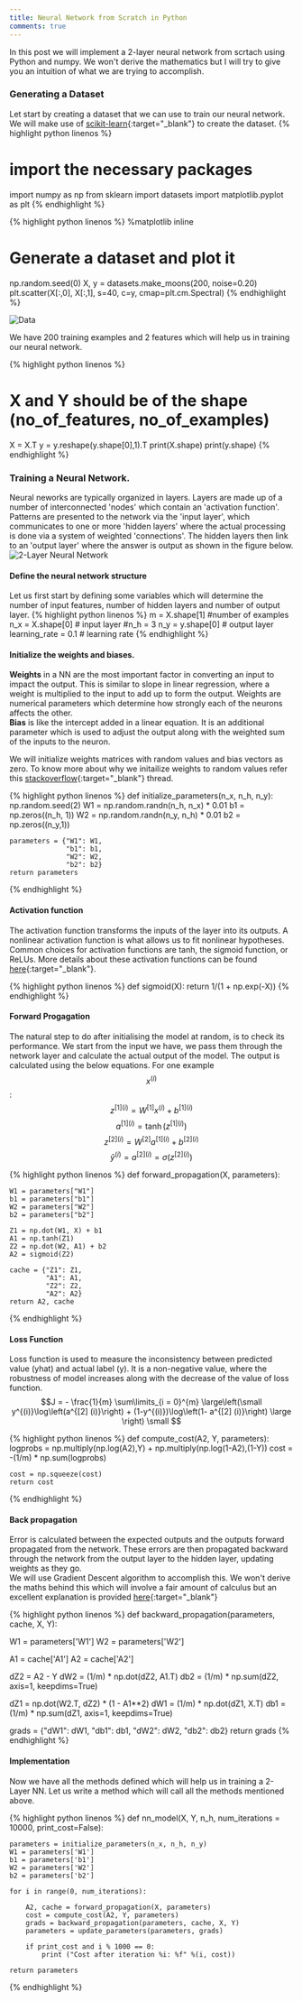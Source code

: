 ```yaml
---
title: Neural Network from Scratch in Python 
comments: true
---
```


In this post we will implement a 2-layer neural network from scrtach using Python and numpy. We won't derive the mathematics but I will try to give you an intuition of what we are trying to accomplish.

### Generating a Dataset
Let start by creating a dataset that we can use to train our neural network. We will make use of [scikit-learn](http://scikit-learn.org/){:target="_blank"} to create the dataset.
{% highlight python linenos %}
# import the necessary packages
import numpy as np
from sklearn import datasets
import matplotlib.pyplot as plt
{% endhighlight %}


{% highlight python linenos %}
%matplotlib inline 
# Generate a dataset and plot it
np.random.seed(0)
X, y = datasets.make_moons(200, noise=0.20)
plt.scatter(X[:,0], X[:,1], s=40, c=y, cmap=plt.cm.Spectral)
{% endhighlight %}

![Data](/img/nn_scratch_1.png "Data")

We have 200 training examples and 2 features which will help us in training our neural network.

{% highlight python linenos %}
# X and Y should be of the shape (no_of_features, no_of_examples)
X = X.T
y = y.reshape(y.shape[0],1).T
print(X.shape)
print(y.shape)
{% endhighlight %}

### Training a Neural Network.
Neural neworks are typically organized in layers. Layers are made up of a number of interconnected 'nodes' which contain an 'activation function'. Patterns are presented to the network via the 'input layer', which communicates to one or more 'hidden layers' where the actual processing is done via a system of weighted 'connections'. The hidden layers then link to an 'output layer' where the answer is output as shown in the figure below.
![2-Layer Neural Network](/img/nn_scratch_2.jpeg "2-Layer Neural Network")

#### Define the neural network structure
Let us first start by defining some variables which will determine the number of input features, number of hidden layers and number of output layer.
{% highlight python linenos %}
m = X.shape[1] #number of examples
n_x = X.shape[0] # input layer
#n_h = 3
n_y = y.shape[0] # output layer
learning_rate = 0.1 # learning rate
{% endhighlight %}

#### Initialize the weights and biases.
**Weights** in a NN are the most important factor in converting an input to impact the output. This is similar to slope in linear regression, where a weight is multiplied to the input to add up to form the output. Weights are numerical parameters which determine how strongly each of the neurons affects the other.  
**Bias** is like the intercept added in a linear equation. It is an additional parameter which is used to adjust the output along with the weighted sum of the inputs to the neuron.    

We will initialize weights matrices with random values and bias vectors as zero. To know more about why we initailize weights to random values refer this [stackoverflow](https://stackoverflow.com/questions/20027598/why-should-weights-of-neural-networks-be-initialized-to-random-numbers){:target="_blank"} thread.

{% highlight python linenos %}
def initialize_parameters(n_x, n_h, n_y):
    np.random.seed(2)
    W1 = np.random.randn(n_h, n_x) * 0.01
    b1 = np.zeros((n_h, 1))
    W2 = np.random.randn(n_y, n_h) * 0.01
    b2 = np.zeros((n_y,1))
    
    parameters = {"W1": W1,
                  "b1": b1,
                  "W2": W2,
                  "b2": b2}
    return parameters
{% endhighlight %}

#### Activation function
The activation function transforms the inputs of the layer into its outputs. A nonlinear activation function is what allows us to fit nonlinear hypotheses.  
Common choices for activation functions are tanh, the sigmoid function, or ReLUs. More details about these activation functions can be found [here](http://cs231n.github.io/neural-networks-1/#actfun){:target="_blank"}.

{% highlight python linenos %}
def sigmoid(X):
    return 1/(1 + np.exp(-X))
{% endhighlight %}

#### Forward Progagation
The natural step to do after initialising the model at random, is to check its performance. We start from the input we have, we pass them through the network layer and calculate the actual output of the model. The output is calculated using the below equations.
For one example $$x^{(i)}$$:
$$z^{[1] (i)} =  W^{[1]} x^{(i)} + b^{[1] (i)} $$
$$a^{[1] (i)} = \tanh(z^{[1] (i)}) $$
$$z^{[2] (i)} = W^{[2]} a^{[1] (i)} + b^{[2] (i)} $$
$$\hat{y}^{(i)} = a^{[2] (i)} = \sigma(z^{ [2] (i)}) $$

{% highlight python linenos %}
def forward_propagation(X, parameters):
    
    W1 = parameters["W1"]
    b1 = parameters["b1"]
    W2 = parameters["W2"]
    b2 = parameters["b2"]
    
    Z1 = np.dot(W1, X) + b1
    A1 = np.tanh(Z1)
    Z2 = np.dot(W2, A1) + b2
    A2 = sigmoid(Z2)
    
    cache = {"Z1": Z1,
             "A1": A1,
             "Z2": Z2,
             "A2": A2}
    return A2, cache
{% endhighlight %}

#### Loss Function
Loss function is used to measure the inconsistency between predicted value (yhat) and actual label (y). It is a non-negative value, where the robustness of model increases along with the decrease of the value of loss function.
$$J = - \frac{1}{m} \sum\limits_{i = 0}^{m} \large\left(\small y^{(i)}\log\left(a^{[2] (i)}\right) + (1-y^{(i)})\log\left(1- a^{[2] (i)}\right)  \large  \right) \small $$

{% highlight python linenos %}
def compute_cost(A2, Y, parameters):
    logprobs = np.multiply(np.log(A2),Y) + np.multiply(np.log(1-A2),(1-Y))
    cost = -(1/m) * np.sum(logprobs)
    
    cost = np.squeeze(cost)
    return cost
{% endhighlight %}

#### Back propagation
Error is calculated between the expected outputs and the outputs forward propagated from the network. These errors are then propagated backward through the network from the output layer to the hidden layer, updating weights as they go.    
We will use Gradient Descent algorithm to accomplish this. We won't derive the maths behind this which will involve a fair amount of calculus but an excellent explanation is provided [here](http://colah.github.io/posts/2015-08-Backprop/){:target="_blank"}

{% highlight python linenos %}
def backward_propagation(parameters, cache, X, Y):
  
  W1 = parameters['W1']
  W2 = parameters['W2']
  
  A1 = cache['A1']
  A2 = cache['A2']
  
  dZ2 = A2 - Y
  dW2 = (1/m) * np.dot(dZ2, A1.T)
  db2 = (1/m) * np.sum(dZ2, axis=1, keepdims=True)
  
  dZ1 = np.dot(W2.T, dZ2) * (1 - A1**2)
  dW1 = (1/m) * np.dot(dZ1, X.T)
  db1 = (1/m) * np.sum(dZ1, axis=1, keepdims=True)
  
  grads = {"dW1": dW1,
           "db1": db1,
           "dW2": dW2,
           "db2": db2}
  return grads
{% endhighlight %}

#### Implementation
Now we have all the methods defined which will help us in training a 2-Layer NN. Let us write a method which will call all the methods mentioned above.

{% highlight python linenos %}
def nn_model(X, Y, n_h, num_iterations = 10000, print_cost=False):
    
    parameters = initialize_parameters(n_x, n_h, n_y)
    W1 = parameters['W1']
    b1 = parameters['b1']
    W2 = parameters['W2']
    b2 = parameters['b2']
    
    for i in range(0, num_iterations):
        
        A2, cache = forward_propagation(X, parameters)
        cost = compute_cost(A2, Y, parameters) 
        grads = backward_propagation(parameters, cache, X, Y) 
        parameters = update_parameters(parameters, grads)
        
        if print_cost and i % 1000 == 0:
            print ("Cost after iteration %i: %f" %(i, cost))

    return parameters
{% endhighlight %}



